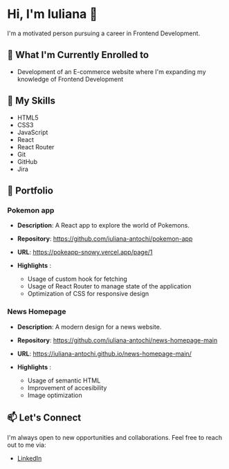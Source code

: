 # Hi, I'm Iuliana 👋 

I'm a motivated person pursuing a career in Frontend Development.

## 🌱 What I'm Currently Enrolled to
- Development of an E-commerce website where I'm expanding my knowledge of Frontend Development

## 🚀 My Skills

- HTML5
- CSS3
- JavaScript
- React
- React Router
- Git
- GitHub
- Jira

## 💼 Portfolio

### Pokemon app
- **Description**: A React app to explore the world of Pokemons. 

- **Repository**: https://github.com/iuliana-antochi/pokemon-app

- **URL**: https://pokeapp-snowy.vercel.app/page/1

- **Highlights** :
  - Usage of custom hook for fetching
  - Usage of React Router to manage state of the application
  - Optimization of CSS for responsive design

 ### News Homepage
- **Description**: A modern design for a news website.

- **Repository**: https://github.com/iuliana-antochi/news-homepage-main

- **URL**: https://iuliana-antochi.github.io/news-homepage-main/

- **Highlights** :
  - Usage of semantic HTML
  - Improvement of accesibility
  - Image optimization

## 📫 Let's Connect

I'm always open to new opportunities and collaborations. Feel free to reach out to me via:

- [LinkedIn](https://www.linkedin.com/in/iuliana-antochi/)

